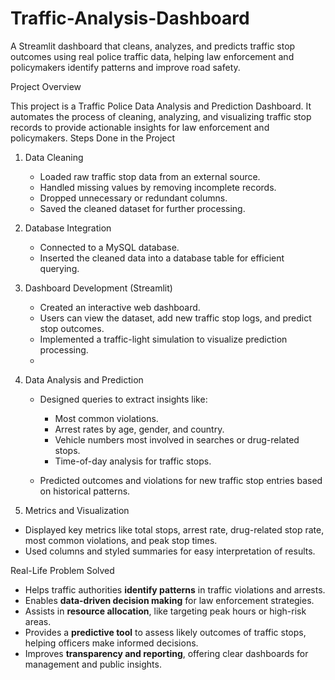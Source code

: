 # Traffic-Analysis-Dashboard
A Streamlit dashboard that cleans, analyzes, and predicts traffic stop outcomes using real police traffic data, helping law enforcement and policymakers identify patterns and improve road safety.

Project Overview

This project is a Traffic Police Data Analysis and Prediction Dashboard. It automates the process of cleaning, analyzing, and visualizing traffic stop records to provide actionable insights for law enforcement and policymakers.
Steps Done in the Project

1. Data Cleaning

   * Loaded raw traffic stop data from an external source.
   * Handled missing values by removing incomplete records.
   * Dropped unnecessary or redundant columns.
   * Saved the cleaned dataset for further processing.

2. Database Integration

   * Connected to a MySQL database.
   * Inserted the cleaned data into a database table for efficient querying.

3. Dashboard Development (Streamlit)

   * Created an interactive web dashboard.
   * Users can view the dataset, add new traffic stop logs, and predict stop outcomes.
   * Implemented a traffic-light simulation to visualize prediction processing.
   * 
4. Data Analysis and Prediction

   * Designed queries to extract insights like:

     * Most common violations.
     * Arrest rates by age, gender, and country.
     * Vehicle numbers most involved in searches or drug-related stops.
     * Time-of-day analysis for traffic stops.
   * Predicted outcomes and violations for new traffic stop entries based on historical patterns.

  5. Metrics and Visualization

   * Displayed key metrics like total stops, arrest rate, drug-related stop rate, most common violations, and peak stop times.
   * Used columns and styled summaries for easy interpretation of results.

Real-Life Problem Solved

* Helps traffic authorities **identify patterns** in traffic violations and arrests.
* Enables **data-driven decision making** for law enforcement strategies.
* Assists in **resource allocation**, like targeting peak hours or high-risk areas.
* Provides a **predictive tool** to assess likely outcomes of traffic stops, helping officers make informed decisions.
* Improves **transparency and reporting**, offering clear dashboards for management and public insights.


